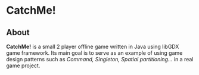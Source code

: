 # CatchMe!
## About
**CatchMe!** is a small 2 player offline game written in Java using libGDX game framework. Its main goal is to serve as an example of using game design patterns such as *Command, Singleton, Spatial partitioning...* in a real game project.